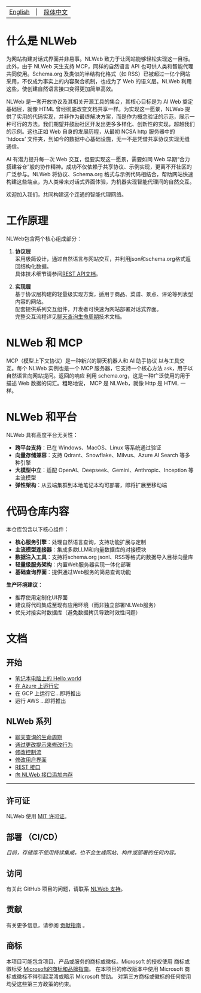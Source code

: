 <!-- Multi-Language Navigation -->
<p align="center">
  <table>
    <tr>
      <td><a href="README.md">English</a></td>
      <td>|</td>
      <td><a href="README_cn.md">简体中文</a></td>
    </tr>
  </table>
</p>

# 什么是 NLWeb


为网站构建对话式界面并非易事。NLWeb 致力于让网站能够轻松实现这一目标。此外，由于 NLWeb 天生支持 MCP，同样的自然语言 API 也可供人类和智能代理共同使用。Schema.org 及类似的半结构化格式（如 RSS）已被超过一亿个网站采用，不仅成为事实上的内容聚合机制，也成为了 Web 的语义层。NLWeb 利用这些，使创建自然语言接口变得更加简单高效。

NLWeb 是一套开放协议及其相关开源工具的集合，其核心目标是为 AI Web 奠定基础层，就像 HTML 曾经彻底改变文档共享一样。为实现这一愿景，NLWeb 提供了实用的代码实现，并非作为最终解决方案，而是作为概念验证的示范，展示一种可行的方法。我们期望并鼓励社区开发出更多多样化、创新性的实现，超越我们的示例。这也正如 Web 自身的发展历程，从最初 NCSA http 服务器中的 ‘htdocs’ 文件夹，到如今的数据中心基础设施，无一不是凭借共享协议实现无缝通信。

AI 有潜力提升每一次 Web 交互，但要实现这一愿景，需要如同 Web 早期“合力搭建谷仓”般的协作精神。成功不仅依赖于共享协议、示例实现，更离不开社区的广泛参与。NLWeb 将协议、Schema.org 格式与示例代码相结合，帮助网站快速构建这些端点，为人类带来对话式界面体验，为机器实现智能代理间的自然交互。

欢迎加入我们，共同构建这个连通的智能代理网络。


# 工作原理
NLWeb包含两个核心组成部分：  

1. **协议层**  
   采用极简设计，通过自然语言与网站交互，并利用json和schema.org格式返回结构化数据。  
   具体技术细节请参阅[REST API文档](/docs/zh_cn/RestAPI.md)。  

2. **实现层**  
   基于协议层构建的轻量级实现方案，适用于商品、菜谱、景点、评论等列表型内容的网站。  
   配套提供系列交互组件，开发者可快速为网站部署对话式界面。  
   完整交互流程详见[聊天查询生命周期](docs/zh_cn/LifeOfAChatQuery.md)技术文档。  


# NLWeb 和 MCP
 MCP（模型上下文协议）是一种新兴的聊天机器人和 AI 助手协议
 以与工具交互。每个 NLWeb 实例也是一个 MCP 服务器，它支持一个核心方法
 <code>ask</code>，用于以自然语言向网站提问。返回的响应
 利用 schema.org，这是一种广泛使用的用于描述 Web 数据的词汇。粗略地说，
 MCP 是 NLWeb，就像 Http 是 HTML 一样。


# NLWeb 和平台
NLWeb 具有高度平台无关性：  
- **跨平台支持**：已在 Windows、MacOS、Linux 等系统通过验证  
- **向量存储兼容**：支持 Qdrant、Snowflake、Milvus、Azure AI Search 等多种引擎  
- **大模型中立**：适配 OpenAI、Deepseek、Gemini、Anthropic、Inception 等主流模型  
- **弹性架构**：从云端集群到本地笔记本均可部署，即将扩展至移动端  

# 代码仓库内容  
本仓库包含以下核心组件：  

- **核心服务引擎**：处理自然语言查询，支持功能扩展与定制  
- **主流模型连接器**：集成多款LLM和向量数据库的对接模块  
- **数据注入工具**：支持将schema.org jsonl、RSS等格式的数据导入目标向量库  
- **轻量级服务架构**：内置Web服务器实现一体化部署  
- **基础查询界面**：提供通过Web服务的简易查询功能  

**生产环境建议**：  
- 推荐使用定制化UI界面  
- 建议将代码集成至现有应用环境（而非独立部署NLWeb服务）  
- 优先对接实时数据库（避免数据拷贝导致时效性问题）  


# 文档

## 开始    
- [笔记本电脑上的 Hello world](HelloWorld_cn.md)
- [在 Azure 上运行它](docs/zh_cn/Azure.md)
- 在 GCP 上运行它...即将推出
- 运行 AWS ...即将推出

## NLWeb 系列
- [聊天查询的生命周期](docs/zh_cn/LifeOfAChatQuery.md)
- [通过更改提示来修改行为](docs/zh_cn/Prompts.md)
- [修改控制流](docs/zh_cn/ControlFlow.md)
- [修改用户界面](/docs/zh_cn/UserInterface.md)
- [REST 接口](docs/zh_cn/RestAPI.md)
- [向 NLWeb 接口添加内存](/docs/zh_cn/Memory.md)



-----------------------------------------------------------------

## 许可证 

NLWeb 使用 [MIT 许可证](LICENSE)。


## 部署 （CI/CD）

_目前，存储库不使用持续集成，也不会生成网站、构件或部署的任何内容。_

## 访问

有关此 GitHub 项目的问题，请联系 [NLWeb 支持](mailto:NLWebSup@microsoft.com)。

## 贡献

有关更多信息，请参阅 [贡献指南](CONTRIBUTING.md) 。

## 商标

本项目可能包含项目、产品或服务的商标或徽标。Microsoft 的授权使用
商标或徽标受
[Microsoft的商标和品牌指南](https://www.microsoft.com/en-us/legal/intellectualproperty/trademarks/usage/general)。
在本项目的修改版本中使用 Microsoft 商标或徽标不得引起混淆或暗示 Microsoft 赞助。
对第三方商标或徽标的任何使用均受这些第三方政策的约束。
